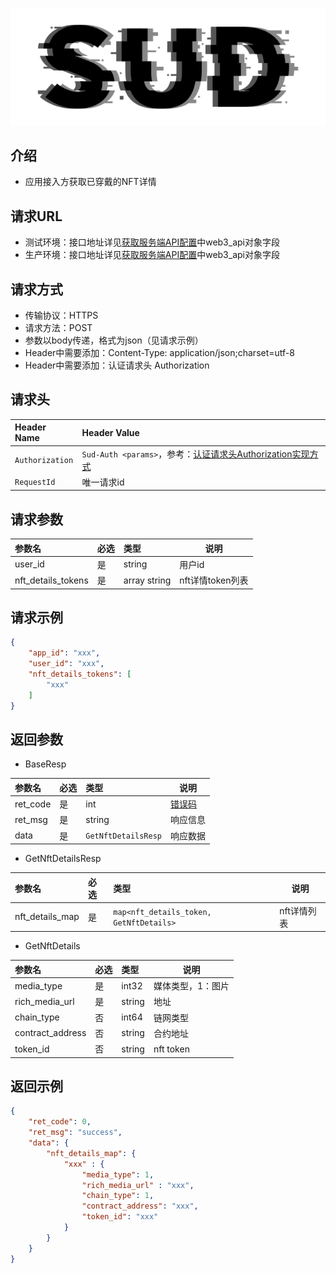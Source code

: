 ![SUD](../../app/Resource/logo.png)

## 介绍

- 应用接入方获取已穿戴的NFT详情

## 请求URL

- 测试环境：接口地址详见[获取服务端API配置](../../app/Server/API/ObtainServerEndAPIConfigurations.md)中web3_api对象字段
- 生产环境：接口地址详见[获取服务端API配置](../../app/Server/API/ObtainServerEndAPIConfigurations.md)中web3_api对象字段

## 请求方式

- 传输协议：HTTPS
- 请求方法：POST
- 参数以body传递，格式为json（见请求示例）
- Header中需要添加：Content-Type: application/json;charset=utf-8
- Header中需要添加：认证请求头 Authorization

## 请求头

| Header Name     | Header Value                                                                                               |
|:----------------|:-----------------------------------------------------------------------------------------------------------|
| `Authorization` | `Sud-Auth <params>`，参考：[认证请求头Authorization实现方式](../../app/Server/ServerSDKAPI/AuthorizationDescription.md) |
| `RequestId`     | 唯一请求id                                                                                                     |

## 请求参数

| 参数名                | 必选  | 类型           | 说明           |
|:-------------------|:----|:-------------|--------------|
| user_id            | 是   | string       | 用户id         |
| nft_details_tokens | 是   | array string | nft详情token列表 |

## 请求示例

```json
{
    "app_id": "xxx",
    "user_id": "xxx",
	"nft_details_tokens": [
		"xxx"
	]
}
```

## 返回参数

- BaseResp

| 参数名      | 必选  | 类型                  | 说明                  |
|:---------|:----|:--------------------|---------------------|
| ret_code | 是   | int                 | [错误码](./RetCode.md) |
| ret_msg  | 是   | string              | 响应信息                |
| data     | 是   | `GetNftDetailsResp` | 响应数据                |

- GetNftDetailsResp

| 参数名             | 必选  | 类型                                      | 说明      |
|:----------------|:----|:----------------------------------------|---------|
| nft_details_map | 是   | `map<nft_details_token, GetNftDetails>` | nft详情列表 |

- GetNftDetails

| 参数名              | 必选  | 类型     | 说明        |
|:-----------------|:----|:-------|-----------|
| media_type       | 是   | int32  | 媒体类型，1：图片 |
| rich_media_url   | 是   | string | 地址        |
| chain_type       | 否   | int64  | 链网类型      |
| contract_address | 否   | string | 合约地址      |
| token_id         | 否   | string | nft token |

## 返回示例

```json
{
    "ret_code": 0,
    "ret_msg": "success",
    "data": {
        "nft_details_map": {
			"xxx" : {
				"media_type": 1,
				"rich_media_url" : "xxx",
				"chain_type": 1,
				"contract_address": "xxx",
				"token_id": "xxx"
			}
		}
    }
}
```